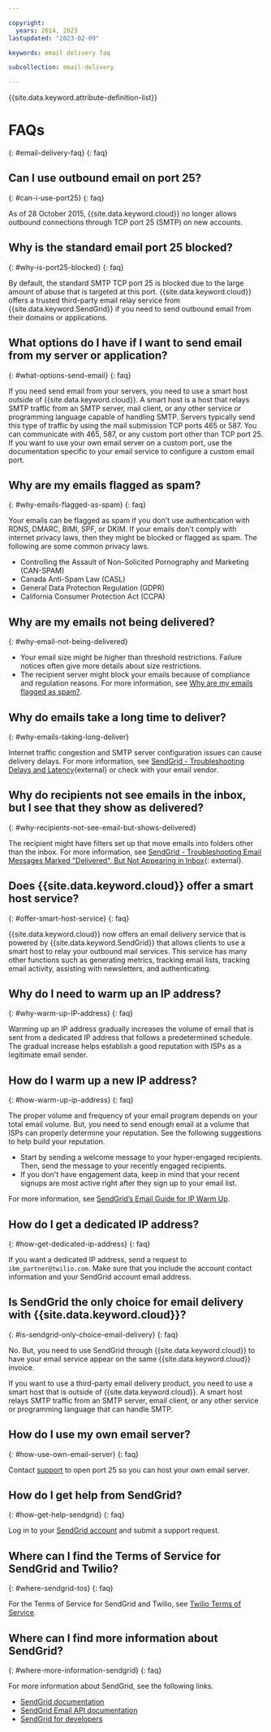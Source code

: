 ```yaml
---

copyright:
  years: 2014, 2023
lastupdated: "2023-02-09"

keywords: email delivery faq

subcollection: email-delivery

---
```


{{site.data.keyword.attribute-definition-list}}

# FAQs
{: #email-delivery-faq}
{: faq}

## Can I use outbound email on port 25?
{: #can-i-use-port25}
{: faq}

As of 28 October 2015, {{site.data.keyword.cloud}} no longer allows outbound connections through TCP port 25 (SMTP) on new accounts.

## Why is the standard email port 25 blocked?
{: #why-is-port25-blocked}
{: faq}

By default, the standard SMTP TCP port 25 is blocked due to the large amount of abuse that is targeted at this port. {{site.data.keyword.cloud}} offers a trusted third-party email relay service from {{site.data.keyword.SendGrid}} if you need to send outbound email from their domains or applications.

## What options do I have if I want to send email from my server or application?
{: #what-options-send-email}
{: faq}

If you need send email from your servers, you need to use a smart host outside of {{site.data.keyword.cloud}}. A smart host is a host that relays SMTP traffic from an SMTP server, mail client, or any other service or programming language capable of handling SMTP. Servers typically send this type of traffic by using the mail submission TCP ports 465 or 587. You can communicate with 465, 587, or any custom port other than TCP port 25. If you want to use your own email server on a custom port, use the documentation specific to your email service to configure a custom email port.

## Why are my emails flagged as spam?
{: #why-emails-flagged-as-spam}
{: faq}

Your emails can be flagged as spam if you don't use authentication with RDNS, DMARC, BIMI, SPF, or DKIM. If your emails don't comply with internet privacy laws, then they might be blocked or flagged as spam. The following are some common privacy laws.

- Controlling the Assault of Non-Solicited Pornography and Marketing (CAN-SPAM)
- Canada Anti-Spam Law (CASL)
- General Data Protection Regulation (GDPR)
- California Consumer Protection Act (CCPA)

## Why are my emails not being delivered?
{: #why-email-not-being-delivered}

- Your email size might be higher than threshold restrictions. Failure notices often give more details about size restrictions.
- The recipient server might block your emails because of compliance and regulation reasons. For more information, see [Why are my emails flagged as spam?](#why-emails-flagged-as-spam).

## Why do emails take a long time to deliver?
{: #why-emails-taking-long-deliver}

Internet traffic congestion and SMTP server configuration issues can cause delivery delays. For more information, see [SendGrid - Troubleshooting Delays and Latency](https://docs.sendgrid.com/ui/account-and-settings/troubleshooting-delays-and-latency){external} or check with your email vendor.

## Why do recipients not see emails in the inbox, but I see that they show as delivered?
{: #why-recipients-not-see-email-but-shows-delivered}

The recipient might have filters set up that move emails into folders other than the inbox. For more information, see [SendGrid - Troubleshooting Email Messages Marked "Delivered", But Not Appearing in Inbox](https://support.sendgrid.com/hc/en-us/articles/4408443310619-Troubleshooting-Email-Messages-Marked-Delivered-But-Not-Appearing-in-Inbox){: external}.

## Does {{site.data.keyword.cloud}} offer a smart host service?
{: #offer-smart-host-service}
{: faq}

{{site.data.keyword.cloud}} now offers an email delivery service that is powered by {{site.data.keyword.SendGrid}} that allows clients to use a smart host to relay your outbound mail services. This service has many other functions such as generating metrics, tracking email lists, tracking email activity, assisting with newsletters, and authenticating.

## Why do I need to warm up an IP address?
{: #why-warm-up-IP-address}
{: faq}

Warming up an IP address gradually increases the volume of email that is sent from a dedicated IP address that follows a predetermined schedule. The gradual increase helps establish a good reputation with ISPs as a legitimate email sender.

## How do I warm up a new IP address?
{: #how-warm-up-ip-address}
{: faq}

The proper volume and frequency of your email program depends on your total email volume. But, you need to send enough email at a volume that ISPs can properly determine your reputation. See the following suggestions to help build your reputation.

- Start by sending a welcome message to your hyper-engaged recipients. Then, send the message to your recently engaged recipients.
- If you don't have engagement data, keep in mind that your recent signups are most active right after they sign up to your email list.

For more information, see [SendGrid’s Email Guide for IP Warm Up](https://sendgrid.com/resource/email-guide-ip-warm-up/).

## How do I get a dedicated IP address?
{: #how-get-dedicated-ip-address}
{: faq}

If you want a dedicated IP address, send a request to `ibm_partner@twilio.com`. Make sure that you include the account contact information and your SendGrid account email address.

## Is SendGrid the only choice for email delivery with {{site.data.keyword.cloud}}?
{: #is-sendgrid-only-choice-email-delivery}
{: faq}

No. But, you need to use SendGrid through {{site.data.keyword.cloud}} to have your email service appear on the same {{site.data.keyword.cloud}} invoice.

If you want to use a third-party email delivery product, you need to use a smart host that is outside of {{site.data.keyword.cloud}}. A smart host relays SMTP traffic from an SMTP server, email client, or any other service or programming language that can handle SMTP.

## How do I use my own email server?
{: #how-use-own-email-server}
{: faq}

Contact [support](/docs/get-support?topic=get-support-using-avatar#getting-support) to open port 25 so you can host your own email server.

## How do I get help from SendGrid?
{: #how-get-help-sendgrid}
{: faq}

Log in to your [SendGrid account](https://support.sendgrid.com/hc/en-us) and submit a support request.

## Where can I find the Terms of Service for SendGrid and Twilio?
{: #where-sendgrid-tos}
{: faq}

For the Terms of Service for SendGrid and Twilio, see [Twilio Terms of Service](https://www.twilio.com/legal/tos).

## Where can I find more information about SendGrid?
{: #where-more-information-sendgrid}
{: faq}

For more information about SendGrid, see the following links.

- [SendGrid documentation](https://sendgrid.com/docs/)
- [SendGrid Email API documentation](https://www.twilio.com/sendgrid/email-api)
- [SendGrid for developers](https://sendgrid.com/docs/for-developers/)

